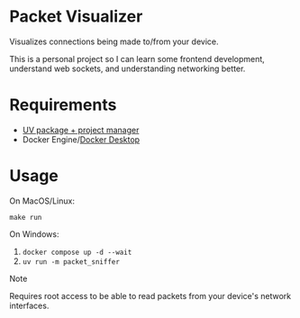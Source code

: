 # Packet Visualizer

Visualizes connections being made to/from your device.

This is a personal project so I can learn some frontend development, understand web sockets, and understanding networking better.

# Requirements

- [UV package + project manager](https://docs.astral.sh/uv/getting-started/installation/)
- Docker Engine/[Docker Desktop](https://docs.docker.com/desktop/)

# Usage

On MacOS/Linux:

```
make run
```

On Windows:

1. `docker compose up -d --wait`
2. `uv run -m packet_sniffer`


> [!NOTE]
>  Requires root access to be able to read packets from your device's network interfaces.

